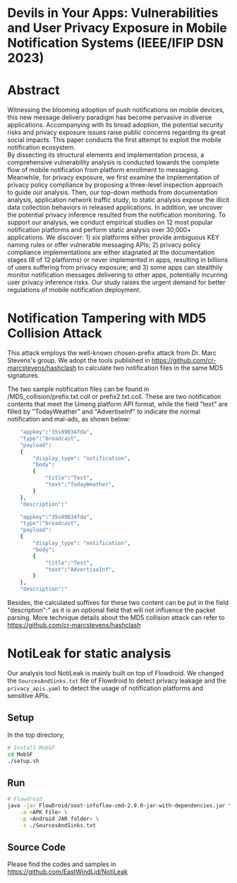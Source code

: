 # Devils in Your Apps: Vulnerabilities and User Privacy Exposure in Mobile Notification Systems (IEEE/IFIP DSN 2023)

# Abstract
Witnessing the blooming adoption of push notifications on mobile devices, this new message delivery paradigm has become pervasive in diverse applications.
Accompanying with its broad adoption, the potential security risks and privacy exposure issues raise public concerns regarding its great social impacts.
This paper conducts the first attempt to exploit the mobile notification ecosystem.  
By dissecting its structural elements and implementation process, a comprehensive vulnerability analysis is conducted towards the complete flow of mobile notification from platform enrollment to messaging. 
Meanwhile, for privacy exposure, we first examine the implementation of privacy policy compliance by proposing a three-level inspection approach to guide our analysis.
Then, our top-down methods from documentation analysis, application network traffic study,  to static analysis expose the illicit data collection behaviors in released applications.
In addition, we uncover the potential privacy inference resulted from the notification monitoring.
To support our analysis, we  conduct  empirical studies on 12 most popular notification platforms and perform static analysis over 30,000+ applications.
We discover: 1)  six platforms either provide ambiguous KEY naming rules or offer vulnerable messaging APIs; 2) privacy policy compliance implementations are either stagnated at the documentation stages (8 of 12 platforms) or never implemented in apps, resulting in billions of users  suffering from privacy exposure; and 3) some apps can stealthily monitor notification messages delivering to other apps, potentially incurring user privacy inference risks.
Our study raises the urgent demand for better regulations of mobile notification deployment.


# Notification Tampering with MD5 Collision Attack 

This attack employs the well-known chosen-prefix attack from Dr. Marc Stevens's group. 
We adopt the tools published in https://github.com/cr-marcstevens/hashclash to calculate two notification files in the same MD5 signatures.

The two sample notification files can be found in /MD5_collision/prefix.txt.coll or prefix2.txt.coll.
These are two notification contents that meet the Umeng platform API format, while the field "text" are filled by "TodayWeather" and "AdvertiseInf" to indicate the normal notification and mal-ads, as shown below:

```bash
    "appkey":"35s89834fda",
    "type":"broadcast", 
    "payload":
    {
        "display_type": "notification", 
        "body":
        {
            "title":"Test",
            "text":"TodayWeather",
        }
    },
    "description":"
```
```bash
    "appkey":"35s89834fda",
    "type":"broadcast", 
    "payload":
    {
        "display_type": "notification", 
        "body":
        {
            "title":"Test",
            "text":"AdvertiseInf",
        }
    },
    "description":"
```
Besides, the calculated suffixes for these two content can be put in the field "description":" as it is an optional field that will not influence the packet parsing. 
More technique details about the MD5 collision attack can refer to https://github.com/cr-marcstevens/hashclash

# NotiLeak for static analysis

Our analysis tool NotiLeak is mainly built on top of Flowdroid. 
We changed the `SourcesAndSinks.txt` file of Flowdroid to detect privacy leakage and the `privacy_apis.yaml` to detect the usage of notification platforms and sensitive APIs.

## Setup
In the top directory,

```bash
# Install MobSF
cd MobSF
./setup.sh
```

## Run

```bash
# Flowdroid
java -jar FlowDroid/soot-infoflow-cmd-2.9.0-jar-with-dependencies.jar \
    -a <APK File> \
    -p <Android JAR folder> \
    -s ./SourcesAndSinks.txt
```
## Source Code 
Please find the codes and samples in https://github.com/EastWindLjd/NotiLeak
